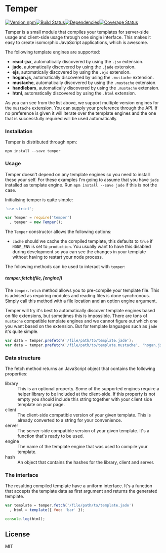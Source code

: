 # Temper

[![Version npm][version]](http://browsenpm.org/package/temper)[![Build Status][build]](https://travis-ci.org/bigpipe/temper)[![Dependencies][david]](https://david-dm.org/bigpipe/temper)[![Coverage Status][cover]](https://coveralls.io/r/bigpipe/temper?branch=master)

[from]: https://img.shields.io/badge/from-bigpipe.io-9d8dff.svg?style=flat-square
[version]: http://img.shields.io/npm/v/temper.svg?style=flat-square
[build]: http://img.shields.io/travis/bigpipe/temper/master.svg?style=flat-square
[david]: https://img.shields.io/david/bigpipe/temper.svg?style=flat-square
[cover]: http://img.shields.io/coveralls/bigpipe/temper/master.svg?style=flat-square

Temper is a small module that compiles your templates for server-side usage and
client-side usage through one single interface. This makes it easy to create
isomorphic JavaScript applications, which is awesome.

The following template engines are supported:

- **react-jsx**, automatically discovered by using the `.jsx` extension.
- **jade**, automatically discovered by using the `.jade` extension.
- **ejs**, automatically discovered by using the `.ejs` extension.
- **hogan.js**, automatically discovered by using the `.mustache` extension.
- **mustache**, automatically discovered by using the `.mustache` extension.
- **handlebars**, automatically discovered by using the `.mustache` extension.
- **html**, automatically discovered by using the `.html` extension.

As you can see from the list above, we support multiple version engines for the
`mustache` extension. You can supply your preference through the API. If no
preference is given it will iterate over the template engines and the one that
is successfully required will be used automatically.

### Installation

Temper is distributed through npm:

```
npm install --save temper
```

### Usage

Temper doesn't depend on any template engines so you need to install these your
self. For these examples I'm going to assume that you have `jade` installed as
template engine. Run `npm install --save jade` if this is not the case.

Initialising temper is quite simple:

```js
'use strict';

var Temper = require('temper')
  , temper = new Temper();
```

The `Temper` constructor allows the following options:

- `cache` should we cache the compiled template, this defaults to `true` if
  `NODE_ENV` is set to `production`. You usually want to have this disabled during
  development so you can see the changes in your template without having to
  restart your node process.

The following methods can be used to interact with `temper`:

##### temper.fetch(file, [engine])

The `temper.fetch` method allows you to pre-compile your template file. This
is advised as requiring modules and reading files is done synchronous. Simply
call this method with a file location and an option engine argument.

Temper will try it's best to automatically discover template engines based on
file extensions, but sometimes this is impossible. There are tons of `mustache`
compatible template engines and we cannot figure out which one you want based on
the extension. But for template languages such as `jade` it's quite simple.

```js
var data = temper.prefetch('/file/path/to/template.jade');
var data = temper.prefetch('/file/path/to/template.mustache', 'hogan.js');
```
### Data structure

The fetch method returns an JavaScript object that contains the following
properties:

<dl>
  <dt>library</dt>
  <dd>
    This is an optional property. Some of the supported engines require a helper
    library to be included at the client-side. If this property is not empty you
    should include this string together with your client side template on your
    page.
  </dd>

  <dt>client</dt>
  <dd>
    The client-side compatible version of your given template. This is already
    converted to a string for your convenience.
  </dd>

  <dt>server</dt>
  <dd>
    The server-side compatible version of your given template. It's a function
    that's ready to be used.
  </dd>

  <dt>engine</dt>
  <dd>
    The name of the template engine that was used to compile your template.
  </dd>

  <dt>hash</dt>
  <dd>
    An object that contains the hashes for the library, client and server.
  </dd>
</dl>

### The interface

The resulting compiled template have a uniform interface. It's a function that
accepts the template data as first argument and returns the generated template.

```js
var template = temper.fetch('/file/path/to/template.jade')
  , html = template({ foo: 'bar' });

console.log(html);
```

## License

MIT
